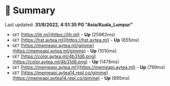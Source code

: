 # 📖 Summary
Last updated: **31/8/2022, 4:51:35 PG "Asia/Kuala_Lumpur"**

- `GET` [https://lilr.ml](https://lilr.ml) - **Up** (25962ms)
- `GET` [https://hst.aytea.ml](https://hst.aytea.ml) - **Up** (655ms)
- `GET` [https://memeapi.aytea.ml/gimme](https://memeapi.aytea.ml/gimme) - **Up** (1010ms)
- `GET` [https://color.aytea.ml/4b31d6.png](https://color.aytea.ml/4b31d6.png) - **Up** (1478ms)
- `GET` [https://memeapi.aytea.ml](https://memeapi.aytea.ml) - **Up** (799ms)
- `GET` [https://memeapi.aytea14.repl.co/gimme](https://memeapi.aytea14.repl.co/gimme) - **Up** (995ms)
